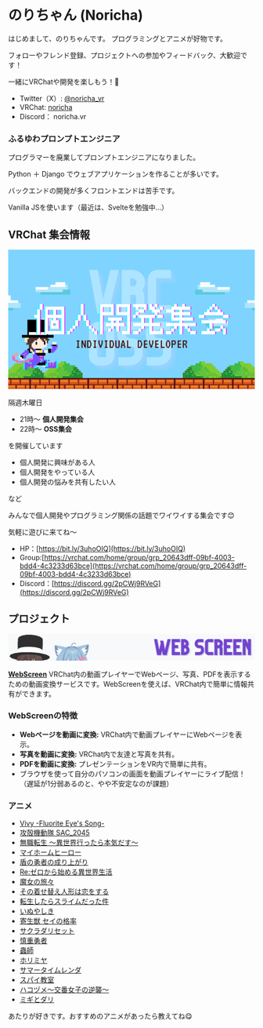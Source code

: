 # のりちゃん (Noricha)

はじめまして、のりちゃんです。
プログラミングとアニメが好物です。

フォローやフレンド登録、プロジェクトへの参加やフィードバック、大歓迎です！ 

一緒にVRChatや開発を楽しもう！🥳

- Twitter（X）: [@noricha_vr](https://twitter.com/noricha_vr)
- VRChat: [noricha](https://vrchat.com/home/user/usr_01b02b0e-58b5-4558-a6ca-56dd32dafdad)
- Discord： noricha.vr

### ふるゆわプロンプトエンジニア

プログラマーを廃業してプロンプトエンジニアになりました。

Python ＋ Django でウェブアプリケーションを作ることが多いです。

バックエンドの開発が多くフロントエンドは苦手です。

Vanilla JSを使います（最近は、Svelteを勉強中…）

## VRChat 集会情報

![個人開発集会](./image/kojin_game.png)

隔週木曜日

- 21時〜 **個人開発集会**
- 22時〜 **OSS集会**

を開催しています

- 個人開発に興味がある人
- 個人開発をやっている人
- 個人開発の悩みを共有したい人

など

みんなで個人開発やプログラミング関係の話題でワイワイする集会です😊

気軽に遊びに来てね〜

- HP：[https://bit.ly/3uhoOIQ](https://bit.ly/3uhoOIQ)
- Group:[https://vrchat.com/home/group/grp_20643dff-09bf-4003-bdd4-4c3233d63bce](https://vrchat.com/home/group/grp_20643dff-09bf-4003-bdd4-4c3233d63bce)
- Discord：[https://discord.gg/2pCWj9RVeG](https://discord.gg/2pCWj9RVeG)

## プロジェクト

![webscreen](./image/webscreen.png)

**[WebScreen](https://web-screen.net/)** VRChat内の動画プレイヤーでWebページ、写真、PDFを表示するための動画変換サービスです。WebScreenを使えば、VRChat内で簡単に情報共有ができます。

### WebScreenの特徴

- **Webページを動画に変換:** VRChat内で動画プレイヤーにWebページを表示。
- **写真を動画に変換:** VRChat内で友達と写真を共有。
- **PDFを動画に変換:** プレゼンテーションをVR内で簡単に共有。
- ブラウザを使って自分のパソコンの画面を動画プレイヤーにライブ配信！（遅延が1分弱あるのと、やや不安定なのが課題）

### アニメ

- [Vivy -Fluorite Eye's Song-](https://vivy-portal.com/)
- [攻殻機動隊 SAC_2045](https://www.ghostintheshell-sac2045.jp/)
- [無職転生 ～異世界行ったら本気だす～](https://mushokutensei.jp/)
- [マイホームヒーロー](https://myhomehero-anime.com/)
- [盾の勇者の成り上がり](http://shieldhero-anime.jp/1st/)
- [Re:ゼロから始める異世界生活](http://re-zero-anime.jp/tv/)
- [魔女の旅々](https://majotabi.jp/)
- [その着せ替え人形は恋をする](https://bisquedoll-anime.com/)
- [転生したらスライムだった件](https://www.ten-sura.com/)
- [いぬやしき](http://www.inuyashiki-project.com/)
- [寄生獣 セイの格率](https://www.vap.co.jp/kiseiju/)
- [サクラダリセット](https://www.youtube.com/watch?v=gjre2tLeB_E)
- [慎重勇者](http://shincho-yusha.jp/)
- [蟲師](https://mushishi-anime.com/)
- [ホリミヤ](https://www.youtube.com/watch?v=JuFnuB86YAs)
- [サマータイムレンダ](https://www.youtube.com/watch?v=y25UYqY_1ck)
- [スパイ教室](https://spyroom-anime.com/)
- [ハコヅメ〜交番女子の逆襲〜](https://hakozume-anime.com/)
- [ミギとダリ](https://www.youtube.com/watch?v=n2lxOSphDD4&t=1s)


あたりが好きです。おすすめのアニメがあったら教えてね😋


